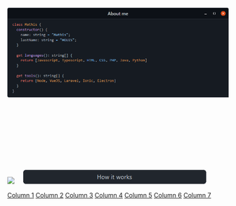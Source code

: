 ![about me](https://github.com/kozennnn/kozennnn/blob/main/about_me.png)

<img src="http://149.202.67.36:3000/board?21" width="417"/><img height="180px" hspace="10"/>[<img src="https://raw.githubusercontent.com/kozennnn/connect4/master/public/images/column_how.png" width="417"/>](https://github.com/kozennnn/connect4)

<!--[<img src="https://raw.githubusercontent.com/kozennnn/connect4/master/public/images/column1.png" width="417"/>](http://149.202.67.36:3000/board/0)
<img height="10px" hspace="10"/>
[<img src="https://raw.githubusercontent.com/kozennnn/connect4/master/public/images/column2.png" width="417"/>](http://149.202.67.36:3000/board/1)
[<img src="https://raw.githubusercontent.com/kozennnn/connect4/master/public/images/column3.png" width="417"/>](http://149.202.67.36:3000/board/2)
<img height="10px" hspace="10"/>
[<img src="https://raw.githubusercontent.com/kozennnn/connect4/master/public/images/column4.png" width="417"/>](http://149.202.67.36:3000/board/3)
[<img src="https://raw.githubusercontent.com/kozennnn/connect4/master/public/images/column5.png" width="417"/>](http://149.202.67.36:3000/board/4)
<img height="10px" hspace="10"/>
[<img src="https://raw.githubusercontent.com/kozennnn/connect4/master/public/images/column6.png" width="417"/>](http://149.202.67.36:3000/board/5)
[<img src="https://raw.githubusercontent.com/kozennnn/connect4/master/public/images/column7.png" width="417"/>](http://149.202.67.36:3000/board/6)
-->

[Column 1](http://149.202.67.36:3000/board/0)
[Column 2](http://149.202.67.36:3000/board/1)
[Column 3](http://149.202.67.36:3000/board/2)
[Column 4](http://149.202.67.36:3000/board/3)
[Column 5](http://149.202.67.36:3000/board/4)
[Column 6](http://149.202.67.36:3000/board/5)
[Column 7](http://149.202.67.36:3000/board/6)
<!--<img height="180px" hspace="10"/><img src="about_me.png" width="417"/> 
### Hi there 👋

**kozennnn/kozennnn** is a ✨ _special_ ✨ repository because its `README.md` (this file) appears on your GitHub profile.

Here are some ideas to get you started:

- 🔭 I’m currently working on ...
- 🌱 I’m currently learning ...
- 👯 I’m looking to collaborate on ...
- 🤔 I’m looking for help with ...
- 💬 Ask me about ...
- 📫 How to reach me: ...
- 😄 Pronouns: ...
- ⚡ Fun fact: ...
-->
